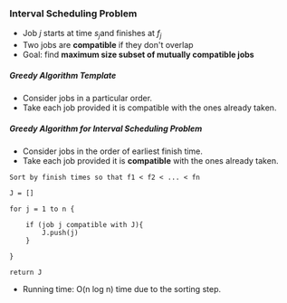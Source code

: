 ### Interval Scheduling Problem

- Job *j* starts at time $s_j$and finishes at $f_j$
- Two jobs are **compatible** if they don't overlap
- Goal: find **maximum size subset of mutually compatible jobs**



##### Greedy Algorithm Template

- Consider jobs in a particular order.
- Take each job provided it is compatible with the ones already taken.



##### Greedy Algorithm for Interval Scheduling Problem

- Consider jobs in the order of earliest finish time.
- Take each job provided it is **compatible** with the ones already taken.

```pseudocode
Sort by finish times so that f1 < f2 < ... < fn

J = []

for j = 1 to n {

	if (job j compatible with J){
		J.push(j)
	}
	
}

return J
```

- Running time: O(n log n) time due to the sorting step.